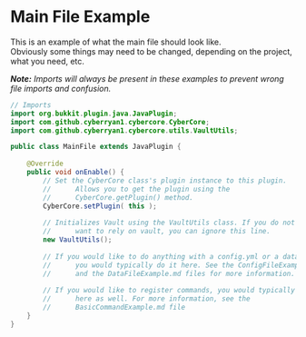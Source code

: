 
# Main File Example

This is an example of what the main file should look like. <br>
Obviously some things may need to be changed, depending on the project,
what you need, etc.

_**Note:** Imports will always be present in these examples to prevent
wrong file imports and confusion._

```java
// Imports
import org.bukkit.plugin.java.JavaPlugin;
import com.github.cyberryan1.cybercore.CyberCore;
import com.github.cyberryan1.cybercore.utils.VaultUtils;

public class MainFile extends JavaPlugin {
    
    @Override
    public void onEnable() {
        // Set the CyberCore class's plugin instance to this plugin.
        //      Allows you to get the plugin using the 
        //      CyberCore.getPlugin() method.
        CyberCore.setPlugin( this );
        
        // Initializes Vault using the VaultUtils class. If you do not 
        //      want to rely on vault, you can ignore this line.
        new VaultUtils();
        
        // If you would like to do anything with a config.yml or a data.yml,
        //      you would typically do it here. See the ConfigFileExample.md
        //      and the DataFileExample.md files for more information.
        
        // If you would like to register commands, you would typically do it
        //      here as well. For more information, see the 
        //      BasicCommandExample.md file
    }
}

```